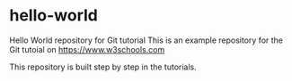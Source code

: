 # hello-world
Hello World repository for Git tutorial
This is an example repository for the Git tutoial on https://www.w3schools.com

This repository is built step by step in the tutorials.
